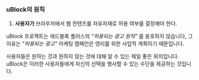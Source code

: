 ### uBlock의 원칙

1. **사용자가** 브라우저에서 웹 컨텐츠를 자유자재로 허용 여부를 결정해야 한다.

uBlock 프로젝트는 애드블록 플러스의 _"허용되는 광고 원칙"_ 를 옹호하지 않습니다, 그 이유는 _"허용되는 광고"_ 마케팅 캠페인은 영리를 위한 사업적 계획이기 때문입니다.

사용자들은 원하는 것과 원하지 않는 것에 대해 알 수 있는 제일 좋은 위치입니다. uBlock은 이러한 사용자들에게 자신의 선택을 행사할 수 있는 수단을 제공하는 것입니다.